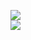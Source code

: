 [![](https://img.shields.io/badge/Made%20With-Github%20Spray-lightgrey.svg?style=for-the-badge&logo=github)](https://github.com/Annihil/github-spray#7760)  
[![](https://i.imgur.com/2DrTn0Z.gif)](https://github.com/Annihil/github-spray)